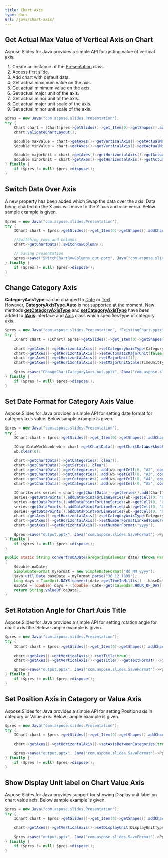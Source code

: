 ```yaml
---
title: Chart Axis
type: docs
url: /java/chart-axis/
---
```


## **Get Actual Max Value of Vertical Axis on Chart**
Aspose.Slides for Java provides a simple API for getting value of vertical axis. 

1. Create an instance of the [Presentation](https://apireference.aspose.com/slides/java/com.aspose.slides/Presentation) class.
1. Access first slide.
1. Add chart with default data.
1. Get actual maximum value on the axis.
1. Get actual minimum value on the axis.
1. Get actual major unit of the axis.
1. Get actual minor unit of the axis.
1. Get actual major unit scale of the axis.
1. Get actual minor unit scale of the axis.

```java
$pres = new Java("com.aspose.slides.Presentation");
try {
    Chart chart = (Chart)pres->getSlides()->get_Item(0)->getShapes().addChart(ChartType.Area, 100, 100, 500, 350);
    chart.validateChartLayout();

    $double maxValue = chart->getAxes()->getVerticalAxis()->getActualMaxValue();
    $double minValue = chart->getAxes()->getVerticalAxis()->getActualMinValue();

    $double majorUnit = chart->getAxes()->getHorizontalAxis()->getActualMajorUnit();
    $double minorUnit = chart->getAxes()->getHorizontalAxis()->getActualMinorUnit();
} finally {
    if ($pres != null) $pres->dispose();
}
```

## **Switch Data Over Axis**
A new property has been added which Swap the data over the axis. Data being charted on the X axis will move to the Y axis and vice versa. Below sample example is given.

```java
$pres = new Java("com.aspose.slides.Presentation");
try {
    IChart chart = $pres->getSlides()->get_Item(0)->getShapes().addChart(ChartType.ClusteredColumn, 100, 100, 400, 300);

    //Switching rows and columns
    chart->getChartData().switchRowColumn();

    // Saving presentation
    $pres->save("SwitchChartRowColumns_out.pptx", Java("com.aspose.slides.SaveFormat")->Pptx);
} finally {
    if ($pres != null) $pres->dispose();
}
```

## **Change Category Axis**
**CategoryAxisType** can be changed to [Date](https://apireference.aspose.com/slides/java/com.aspose.slides/CategoryAxisType#Date) or [Text](https://apireference.aspose.com/slides/java/com.aspose.slides/CategoryAxisType#Text). However, **CategoryAxisType.Auto** is not supported at the moment. New methods [**getCategoryAxisType**](https://apireference.aspose.com/slides/java/com.aspose.slides/IAxis#getCategoryAxisType--) and [**setCategoryAxisType**](https://apireference.aspose.com/slides/java/com.aspose.slides/IAxis#setCategoryAxisType-int-) have been added to [**IAxis**](https://apireference.aspose.com/slides/java/com.aspose.slides/IAxis) interface and [Axis](https://apireference.aspose.com/slides/java/com.aspose.slides/Axis) class which specifies type of category axis.

```java
$pres = new Java("com.aspose.slides.Presentation", "ExistingChart.pptx");
try {
    IChart chart = (IChart) $pres->getSlides()->get_Item(0)->getShapes()->get_Item(0);
    
    chart->getAxes()->getHorizontalAxis()->setCategoryAxisType(CategoryAxisType.Date);
    chart->getAxes()->getHorizontalAxis()->setAutomaticMajorUnit(false);
    chart->getAxes()->getHorizontalAxis()->setMajorUnit(1);
    chart->getAxes()->getHorizontalAxis()->setMajorUnitScale(TimeUnitType.Months);
    
    $pres->save("ChangeChartCategoryAxis_out.pptx", Java("com.aspose.slides.SaveFormat")->Pptx);
} finally {
    if ($pres != null) $pres->dispose();
}
```

## **Set Date Format for Category Axis Value**
Aspose.Slides for Java provides a simple API for setting date format for category axis value. Below sample example is given. 

```java
$pres = new Java("com.aspose.slides.Presentation");
try {
    IChart chart = $pres->getSlides()->get_Item(0)->getShapes().addChart(ChartType.Area, 50, 50, 450, 300);

    IChartDataWorkbook wb = chart->getChartData()->getChartDataWorkbook();
    wb.clear(0);

    chart->getChartData()->getCategories().clear();
    chart->getChartData()->getSeries().clear();
    chart->getChartData()->getCategories().add(wb->getCell(0, "A2", convertToOADate(new GregorianCalendar(2015, 1, 1))));
    chart->getChartData()->getCategories().add(wb->getCell(0, "A3", convertToOADate(new GregorianCalendar(2016, 1, 1))));
    chart->getChartData()->getCategories().add(wb->getCell(0, "A4", convertToOADate(new GregorianCalendar(2017, 1, 1))));
    chart->getChartData()->getCategories().add(wb->getCell(0, "A5", convertToOADate(new GregorianCalendar(2018, 1, 1))));

    IChartSeries series = chart->getChartData()->getSeries().add(ChartType.Line);
    series->getDataPoints().addDataPointForLineSeries(wb->getCell(0, "B2", 1));
    series->getDataPoints().addDataPointForLineSeries(wb->getCell(0, "B3", 2));
    series->getDataPoints().addDataPointForLineSeries(wb->getCell(0, "B4", 3));
    series->getDataPoints().addDataPointForLineSeries(wb->getCell(0, "B5", 4));
    chart->getAxes()->getHorizontalAxis()->setCategoryAxisType(CategoryAxisType.Date);
    chart->getAxes()->getHorizontalAxis()->setNumberFormatLinkedToSource(false);
    chart->getAxes()->getHorizontalAxis()->setNumberFormat("yyyy");
	
    $pres->save("output.pptx", Java("com.aspose.slides.SaveFormat")->Pptx);
} finally {
    if ($pres != null) $pres->dispose();
}
```
```java
public static String convertToOADate(GregorianCalendar date) throws ParseException
{
    $double oaDate;
    SimpleDateFormat myFormat = new SimpleDateFormat("dd MM yyyy");
    java.util.Date baseDate = myFormat.parse("30 12 1899");
    Long days = TimeUnit.DAYS.convert(date->getTimeInMillis() - baseDate->getTime(), TimeUnit.MILLISECONDS);
    oaDate = (double) days + ((double) date->get(Calendar.HOUR_OF_DAY) / 24) + ((double) date->get(Calendar.MINUTE) / (60 * 24)) + ((double) date->get(Calendar.SECOND) / (60 * 24 * 60));
    return String.valueOf(oaDate);
}
```

## **Set Rotation Angle for Chart Axis Title**
Aspose.Slides for Java provides a simple API for setting rotation angle for chart axis title. Below sample example is given. 

```java
$pres = new Java("com.aspose.slides.Presentation");
try {
    IChart chart = $pres->getSlides()->get_Item(0)->getShapes().addChart(ChartType.ClusteredColumn, 50, 50, 450, 300);
    
    chart->getAxes()->getVerticalAxis()->setTitle(true);
    chart->getAxes()->getVerticalAxis()->getTitle()->getTextFormat()->getTextBlockFormat()->setRotationAngle(90);

    $pres->save("output.pptx", Java("com.aspose.slides.SaveFormat")->Pptx);
} finally {
    if ($pres != null) $pres->dispose();
}

```

## **Set Position Axis in Category or Value Axis**
Aspose.Slides for Java provides a simple API for setting Position axis in category or Value axis. Below sample example is given. 

```java
$pres = new Java("com.aspose.slides.Presentation");
try {
    IChart chart = $pres->getSlides()->get_Item(0)->getShapes().addChart(ChartType.ClusteredColumn, 50, 50, 450, 300);
    
    chart->getAxes()->getHorizontalAxis()->setAxisBetweenCategories(true);

    $pres->save("output.pptx", Java("com.aspose.slides.SaveFormat")->Pptx);
} finally {
    if ($pres != null) $pres->dispose();
}
```

## **Show Display Unit label on Chart Value Axis**
Aspose.Slides for Java provides support for showing Display unit label on chart value axis. Below sample example is given. 

```java
$pres = new Java("com.aspose.slides.Presentation");
try {
    IChart chart = $pres->getSlides()->get_Item(0)->getShapes().addChart(ChartType.ClusteredColumn, 50, 50, 450, 300);

    chart->getAxes()->getVerticalAxis()->setDisplayUnit(DisplayUnitType.Millions);
    
    $pres->save("output.pptx", Java("com.aspose.slides.SaveFormat")->Pptx);
} finally {
    if ($pres != null) $pres->dispose();
}
```
